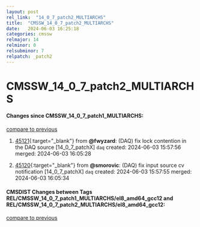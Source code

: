 ```yaml
---
layout: post
rel_link:  "14_0_7_patch2_MULTIARCHS"
title:  "CMSSW_14_0_7_patch2_MULTIARCHS"
date:   2024-06-03 16:25:18
categories: cmssw
relmajor: 14
relminor: 0
relsubminor: 7
relpatch: _patch2
---
```


# CMSSW_14_0_7_patch2_MULTIARCHS
#### Changes since CMSSW_14_0_7_patch1_MULTIARCHS:
[compare to previous](https://github.com/cms-sw/cmssw/compare/CMSSW_14_0_7_patch1_MULTIARCHS...CMSSW_14_0_7_patch2_MULTIARCHS)



1. [45121](http://github.com/cms-sw/cmssw/pull/45121){:target="_blank"}  from **@fwyzard**: (DAQ) fix lock contention in the DAQ source [14_0_7_patchX] `daq` created: 2024-06-03 15:57:56 merged: 2024-06-03 16:05:28

2. [45120](http://github.com/cms-sw/cmssw/pull/45120){:target="_blank"}  from **@smorovic**: (DAQ) fix input source cv notification [14_0_7_patchX] `daq` created: 2024-06-03 15:57:55 merged: 2024-06-03 16:05:34

#### CMSDIST Changes between Tags REL/CMSSW_14_0_7_patch1_MULTIARCHS/el8_amd64_gcc12 and REL/CMSSW_14_0_7_patch2_MULTIARCHS/el8_amd64_gcc12:
[compare to previous](https://github.com/cms-sw/cmsdist/compare/REL/CMSSW_14_0_7_patch1_MULTIARCHS/el8_amd64_gcc12...REL/CMSSW_14_0_7_patch2_MULTIARCHS/el8_amd64_gcc12)


